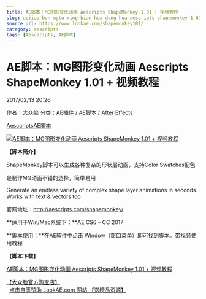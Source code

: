 ```yaml
---
title: AE脚本：MG图形变化动画 Aescripts ShapeMonkey 1.01 + 视频教程
slug: aejiao-ben-mgtu-xing-bian-hua-dong-hua-aescripts-shapemonkey-1-01-shi-pin-jiao-cheng
source_url: https://www.lookae.com/shapemonkey101/
category: aescripts
tags: [Aescaripts, AE脚本]
---
```

# AE脚本：MG图形变化动画 Aescripts ShapeMonkey 1.01 + 视频教程

2017/02/13 20:26

作者：大众脸
分类：[AE插件](https://www.lookae.com/after-effects/aechajian/) / [AE脚本](https://www.lookae.com/after-effects/aescripts/) / [After Effects](https://www.lookae.com/after-effects/)

[Aescaripts](https://www.lookae.com/tag/aescaripts/)[AE脚本](https://www.lookae.com/tag/ae%e8%84%9a%e6%9c%ac/)

[![AE脚本：MG图形变化动画 Aescripts ShapeMonkey 1.01 + 视频教程](https://www.lookae.com/wp-content/uploads/2017/02/ShapeMonkey.jpg "AE脚本：MG图形变化动画 Aescripts ShapeMonkey 1.01 + 视频教程-LookAE.com")](https://www.lookae.com/wp-content/uploads/2017/02/ShapeMonkey.jpg)

**【脚本简介】**

ShapeMonkey脚本可以生成各种复杂的形状层动画，支持Color Swatches配色

是制作MG动画不错的选择，简单易用

Generate an endless variety of complex shape layer animations in seconds. Works with text & vectors too

官网地址：http://aescripts.com/shapemonkey/

**适用于Win/Mac系统下：**AE CS6 – CC 2017

**脚本使用：**在AE软件中点击 Window（窗口菜单）即可找到脚本。带视频使用教程

**【脚本下载】**

[AE脚本：MG图形变化动画 Aescripts ShapeMonkey 1.01 + 视频教程](https://lookae.ctfile.com/fs/jhy171345326)

[【大众脸官方淘宝店】](https://lookae.taobao.com/)                [点击自愿赞助 LookAE.com 网站 【送精品资源】](https://www.lookae.com/sponsor/)
